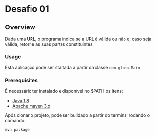 # Desafio 01
## Overview 
Dada uma **URL**, o programa indica se a URL é válida ou não e, caso seja válida, retorne as suas partes constituintes


### Usage
Esta aplicação pode ser startada a partir da classe `com.globo.Main`

### Prerequisites
É necessário ter instalado e disponível no $PATH os itens:

* [Java 1.8](http://java.oracle.com)
* [Apache maven 3.x](http://maven.apache.org/)

Após clonar o projeto, pode ser buildado a partir do terminal rodando o comando:

```
mvn package
```
